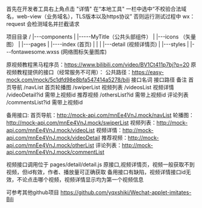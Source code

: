首先在开发者工具右上角点击 "详情" 在“本地工具" 一栏中选中“不校验合法域名，web-view（业务域名），TLS版本以及https协议”
否则运行测试过程中 wx：request 会检测域名并拦截请求

项目目录
/
|---components
|     |-----MyTitle（公共头部组件）
|
|---icons （矢量图）
|
|---pages
|     |----index (首页)
|     |
|     |---detail (视频详情页)
|
|---styles
|     |---fontawesome.wxss (网络图标矢量图库)



原视频教程黑马程序员：https://www.bilibili.com/video/BV1Ct411p7bj?p=20
  原视频教程提供的接口（经常服务不可用）：
  公共路径：https://easy-mock.com/mock/5c1dfd98e8bfa547414a5278/bili
            接口名词        接口路径            备注
            首页导航        /navList
            首页轮播图      /swiperList
            视频列表        /videosList
            视频详情        /videoDetail?id     需带上视频id
            推荐视频        /othersList?id      需带上视频id
            评论列表        /commentsList?id    需带上视频id


备用接口:
  首页导航：http://mock-api.com/mnEe4VnJ.mock/navList
  轮播图：http://mock-api.com/mnEe4VnJ.mock/swiperList
  视频列表：http://mock-api.com/mnEe4VnJ.mock/videoList
  视频详情：http://mock-api.com/mnEe4VnJ.mock/videoDetail
  推荐视频：http://mock-api.com/mnEe4VnJ.mock/otherList
  评论列表：http://mock-api.com/mnEe4VnJ.mock/commentList


视频接口调用位于 pages/detail/detail.js
原接口,视频详情页，视频一般获取不到视频，但id有效，作者、播放量可正确获取
备用接口有缺陷，视频详情接口id无效，不论点击哪个视频，视频详情显示均为第一个视频信息

可参考其他github项目
https://github.com/yqxshiki/Wechat-applet-imitates-Bili
